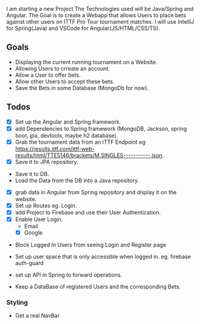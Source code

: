 I am starting a new Project
The Technologies used will be Java/Spring and Angular.
The Goal is to create a Webapp that allows Users to place bets against other users on ITTF Pro Tour tournament matches.
I will use IntelliJ for Spring(Java) and VSCode for Angular(JS/HTML/CSS/TS).

## Goals

* Displaying the current running tournament on a Website.
* Allowing Users to crreate an account.
* Allow a User to offer bets.
* Allow other Users to accept these bets.
* Save the Bets in some Database (MongoDb for now).

## Todos

* [x] Set up the Angular and Spring framework.
* [x] add Dependencies to Spring framework (MongoDB, Jackson, spring boot, jpa, devtools, maybe h2 database).
* [x] Grab the tournament data from an ITTF Endpoint eg https://results.ittf.com/ittf-web-results/html/TTE5146/brackets/M.SINGLES-----------.json.
* [x] Save it to JPA repository.
* Save it to DB.
* Load the Data from the DB into a Java repository.
* [x] grab data in Angular from Spring repository and display it on the website.
* [x] Set up Routes eg. Login.
* [x] add Project to Firebase and use their User Authentication.
* [x] Enable User Login.
  * Email
  * [x] Google
* Block Logged In Users from seeing Login and Register page
* Set up user space that is only accessible when logged in. eg. firebase auth-guard
* set up API in Spring to forward operations.

* Keep a DataBase of registered Users and the corresponding Bets.

### Styling

* Get a real NavBar





